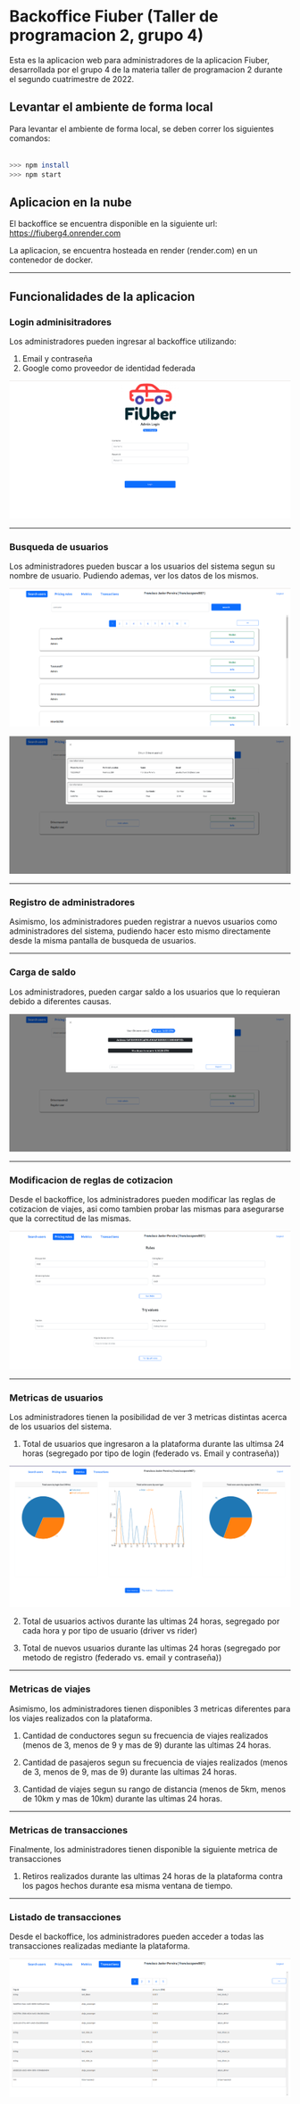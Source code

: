 # Backoffice Fiuber (Taller de programacion 2, grupo 4)

Esta es la aplicacion web para administradores de la aplicacion Fiuber, desarrollada por el grupo 4 de la materia taller de programacion 2 durante el segundo cuatrimestre de 2022.

## Levantar el ambiente de forma local

Para levantar el ambiente de forma local, se deben correr los siguientes comandos:

```bash

>>> npm install
>>> npm start

```

## Aplicacion en la nube

El backoffice se encuentra disponible en la siguiente url: https://fiuberg4.onrender.com

La aplicacion, se encuentra hosteada en render (render.com) en un contenedor de docker.

---

## Funcionalidades de la aplicacion


### Login adminisitradores

Los administradores pueden ingresar al backoffice utilizando:

1. Email y contraseña
2. Google como proveedor de identidad federada

![](./readmeImages/Screenshot%20from%202022-12-07%2014-58-59.png)

---

### Busqueda de usuarios

Los administradores pueden buscar a los usuarios del sistema segun su nombre de usuario. Pudiendo ademas, ver los datos de los mismos.

![](./readmeImages/Screenshot%20from%202022-12-07%2015-03-28.png)

![](./readmeImages/Screenshot%20from%202022-12-07%2015-05-25.png)

---

### Registro de administradores

Asimismo, los administradores pueden registrar a nuevos usuarios como administradores del sistema, pudiendo hacer esto mismo directamente desde la misma pantalla de busqueda de usuarios.

---

### Carga de saldo

Los administradores, pueden cargar saldo a los usuarios que lo requieran debido a diferentes causas.

![](./readmeImages/Screenshot%20from%202022-12-07%2015-08-44.png)

---

### Modificacion de reglas de cotizacion

Desde el backoffice, los administradores pueden modificar las reglas de cotizacion de viajes, asi como tambien probar las mismas para asegurarse que la correctitud de las mismas.

![](./readmeImages/Screenshot%20from%202022-12-07%2015-11-16.png)

---

### Metricas de usuarios

Los administradores tienen la posibilidad de ver 3 metricas distintas acerca de los usuarios del sistema.

1. Total de usuarios que ingresaron a la plataforma durante las ultimsa 24 horas (segregado por tipo de login (federado vs. Email y contraseña))

![](./readmeImages/Screenshot%20from%202022-12-12%2015-54-09.png)

2. Total de usuarios activos durante las ultimas 24 horas, segregado por cada hora y por tipo de usuario (driver vs rider)

3. Total de nuevos usuarios durante las ultimas 24 horas (segregado por metodo de registro (federado vs. email y contraseña))

---

### Metricas de viajes

Asimismo, los administradores tienen disponibles 3 metricas diferentes para los viajes realizados con la plataforma.

1. Cantidad de conductores segun su frecuencia de viajes realizados (menos de 3, menos de 9 y mas de 9) durante las ultimas 24 horas.

2. Cantidad de pasajeros segun su frecuencia de viajes realizados (menos de 3, menos de 9, mas de 9) durante las ultimas 24 horas.

3. Cantidad de viajes segun su rango de distancia (menos de 5km, menos de 10km y mas de 10km) durante las ultimas 24 horas.

---

### Metricas de transacciones

Finalmente, los administradores tienen disponible la siguiente metrica de transacciones

1. Retiros realizados durante las ultimas 24 horas de la plataforma contra los pagos hechos durante esa misma ventana de tiempo.

---

### Listado de transacciones

Desde el backoffice, los administradores pueden acceder a todas las transacciones realizadas mediante la plataforma. 

![](./readmeImages/Screenshot%20from%202022-12-07%2015-19-06.png)